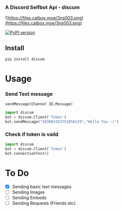 ### A Discord Selfbot Api - discum

![https://files.catbox.moe/3ns003.png](https://files.catbox.moe/3ns003.png)

[![PyPI version](https://badge.fury.io/py/discum.svg)](https://badge.fury.io/py/discum)


## Install
```python
pip install discum 
```

# Usage

### Send Text message
```sendMessage(Channel ID,Message)```
```python
import discum
bot = discum.Client('Token')
bot.sendMessage("383003333751856129","Hello You :)")
```


### Check if token is vaild
```python
import discum
bot = discum.Client('Token')
bot.connectionTest()
```

# To Do
- [x] Sending basic text messages
- [ ] Sending Images
- [ ] Sending Embeds
- [ ] Sending Requests (Friends etc)
